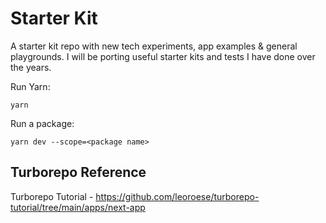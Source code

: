 # Starter Kit

A starter kit repo with new tech experiments, app examples & general playgrounds. I will be porting useful starter kits and tests I have done over the years.

Run Yarn:

`yarn`

Run a package:

`yarn dev --scope=<package name>`

## Turborepo Reference
Turborepo Tutorial - https://github.com/leoroese/turborepo-tutorial/tree/main/apps/next-app
